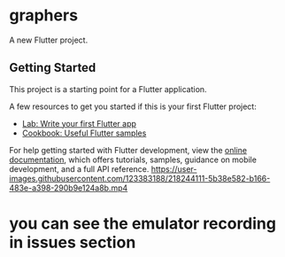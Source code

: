 # graphers

A new Flutter project.

## Getting Started

This project is a starting point for a Flutter application.

A few resources to get you started if this is your first Flutter project:

- [Lab: Write your first Flutter app](https://docs.flutter.dev/get-started/codelab)
- [Cookbook: Useful Flutter samples](https://docs.flutter.dev/cookbook)

For help getting started with Flutter development, view the
[online documentation](https://docs.flutter.dev/), which offers tutorials,
samples, guidance on mobile development, and a full API reference.
https://user-images.githubusercontent.com/123383188/218244111-5b38e582-b166-483e-a398-290b9e124a8b.mp4
# you can see the emulator recording in issues section

